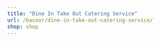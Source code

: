 ```yaml
---
title: "Dine In Take Out Catering Service"
url: /bacoor/dine-in-take-out-catering-service/
shop: shop
---
```

